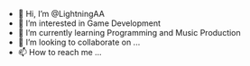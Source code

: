 - 👋 Hi, I’m @LightningAA
- 👀 I’m interested in Game Development
- 🌱 I’m currently learning Programming and Music Production
- 💞️ I’m looking to collaborate on ...
- 📫 How to reach me ...

<!---
LightningAA/LightningAA is a ✨ special ✨ repository because its `README.md` (this file) appears on your GitHub profile.
You can click the Preview link to take a look at your changes.
--->
